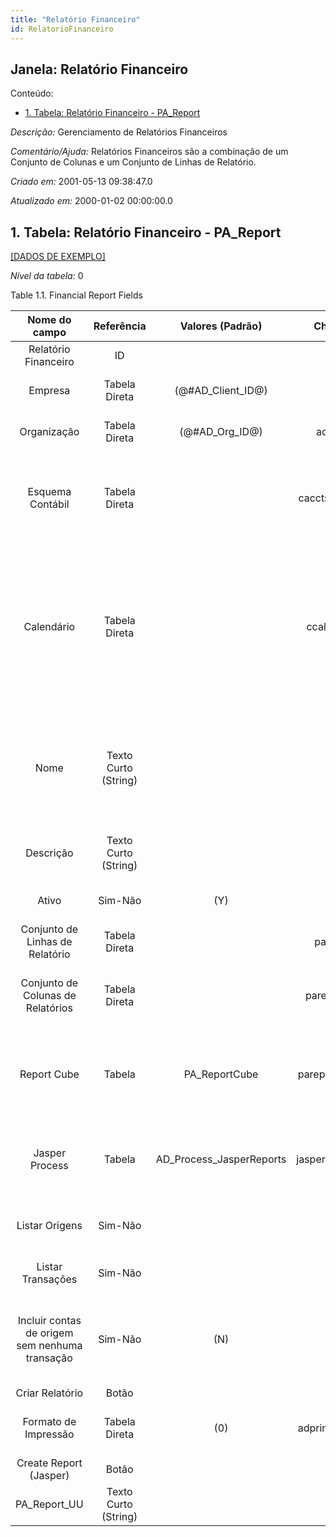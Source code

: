 ```yaml
---
title: "Relatório Financeiro"
id: RelatorioFinanceiro
---
```

<div id="d195948e1" class="section chapter">

<div class="titlepage">

<div>

<div>

## Janela: Relatório Financeiro

</div>

</div>

</div>

<div class="toc">

<div class="toc-title">

Conteúdo:

</div>

  - <span class="section">[1. Tabela: Relatório Financeiro -
    PA\_Report](#d195948e22)</span>

</div>

<span class="emphasis">*Descrição:* </span> Gerenciamento de Relatórios
Financeiros

<span class="emphasis">*Comentário/Ajuda:* </span>Relatórios Financeiros
são a combinação de um Conjunto de Colunas e um Conjunto de Linhas de
Relatório.

<span class="emphasis"> *Criado em:* </span>2001-05-13 09:38:47.0

<span class="emphasis">*Atualizado em:* </span>2000-01-02 00:00:00.0

<div id="d195948e22" class="section section">

<div class="titlepage">

<div>

<div>

## 1. Tabela: Relatório Financeiro - PA\_Report

</div>

</div>

</div>

[\[DADOS DE EXEMPLO\]](data/PA_Report_data)

<span class="emphasis">*Nível da tabela:* </span>0

</div>

<div id="d195948e31" class="table">

<div class="table-title">

Table 1.1. Financial Report
Fields

</div>

<div class="table-contents">

|                 Nome do campo                  |      Referência      |      Valores (Padrão)      |    Chave restritiva     |                          Regra de validação                          |                                Descrição                                 |                                                                                                       Comentário/Ajuda                                                                                                       |
| :--------------------------------------------: | :------------------: | :------------------------: | :---------------------: | :------------------------------------------------------------------: | :----------------------------------------------------------------------: | :--------------------------------------------------------------------------------------------------------------------------------------------------------------------------------------------------------------------------: |
|              Relatório Financeiro              |          ID          |                            |                         |                                                                      |                             Financial Report                             |                                                                                                                                                                                                                              |
|                    Empresa                     |    Tabela Direta     |    (@\#AD\_Client\_ID@)    |                         |                  AD\_Client.AD\_Client\_ID \< \> 0                   |                    (semelhante ao primeiro relatório)                    |                                                                                                     (ver o mesmo acima)                                                                                                      |
|                  Organização                   |    Tabela Direta     |     (@\#AD\_Org\_ID@)      |     adorg\_pareport     |           (AD\_Org.IsSummary='N' OR AD\_Org.AD\_Org\_ID=0)           |                    (semelhante ao primeiro relatório)                    |                                                                                                     (ver o mesmo acima)                                                                                                      |
|                Esquema Contábil                |    Tabela Direta     |                            |  cacctschema\_pareport  |                                                                      |                           Rules for accounting                           |                                                           An Accounting Schema defines the rules used in accounting such as costing method, currency and calendar                                                            |
|                   Calendário                   |    Tabela Direta     |                            |   ccalendar\_pareport   |                                                                      |                         Accounting Calendar Name                         | The Calendar uniquely identifies an accounting calendar. Multiple calendars can be used. For example you may need a standard calendar that runs from Jan 1 to Dec 31 and a fiscal calendar that runs from July 1 to June 30. |
|                      Nome                      | Texto Curto (String) |                            |                         |                                                                      |                  Alphanumeric identifier of the entity                   |                                         The name of an entity (record) is used as an default search option in addition to the search key. The name is up to 60 characters in length.                                         |
|                   Descrição                    | Texto Curto (String) |                            |                         |                                                                      |                 Optional short description of the record                 |                                                                                         A description is limited to 255 characters.                                                                                          |
|                     Ativo                      |       Sim-Não        |            (Y)             |                         |                                                                      |                    (semelhante ao primeiro relatório)                    |                                                                                                     (ver o mesmo acima)                                                                                                      |
|        Conjunto de Linhas de Relatório         |    Tabela Direta     |                            |    pareport\_lineset    |                                                                      |                                                                          |                                                                                                                                                                                                                              |
|       Conjunto de Colunas de Relatórios        |    Tabela Direta     |                            |   pareport\_columnset   |                                                                      |                     Collection of Columns for Report                     |                                                                                The Report Column Set identifies the columns used in a Report.                                                                                |
|                  Report Cube                   |        Tabela        |       PA\_ReportCube       | pareportcube\_pareport  |           PA\_ReportCube.C\_Calendar\_ID=@C\_Calendar\_ID@           |  Define reporting cube for pre-calculation of summary accounting data.   |                                                        Summary data will be generated for each period of the selected calendar, grouped by the selected dimensions..                                                         |
|                 Jasper Process                 |        Tabela        | AD\_Process\_JasperReports | jasperprocess\_pareport | <span class="emphasis">*ReadOnly Logic*</span>: @\#ShowAdvanced@ = N |    The Jasper Process used by the printengine if any process defined     |                                                                                                                                                                                                                              |
|                 Listar Origens                 |       Sim-Não        |                            |                         |                                                                      |                         List Report Line Sources                         |                                                                                    List the Source Accounts for Summary Accounts selected                                                                                    |
|               Listar Transações                |       Sim-Não        |                            |                         |                                                                      |                       List the report transactions                       |                                                                                       List the transactions of the report source lines                                                                                       |
| Incluir contas de origem sem nenhuma transação |       Sim-Não        |            (N)             |                         |                                                                      | Include source accounts with no transaction for list report line sources |                                                                     List the Source Accounts with or without transactions for Summary Accounts selected                                                                      |
|                Criar Relatório                 |        Botão         |                            |                         |                                                                      |                                                                          |                                                                                                                                                                                                                              |
|              Formato de Impressão              |    Tabela Direta     |            (0)             | adprintformat\_pareport |                                                                      |                            Data Print Format                             |                                                                                 The print format determines how data is rendered for print.                                                                                  |
|             Create Report (Jasper)             |        Botão         |                            |                         |                                                                      |                                                                          |                                                                                                                                                                                                                              |
|                 PA\_Report\_UU                 | Texto Curto (String) |                            |                         |                                                                      |                                                                          |                                                                                                                                                                                                                              |

</div>

</div>

  

</div>
